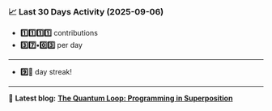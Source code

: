 <!--START_STATS-->
### 📈 Last 30 Days Activity (2025-09-06)  
- **1️⃣1️⃣1️⃣1️⃣** contributions  
- **3️⃣7️⃣•0️⃣3️⃣** per day
---
- **9️⃣🎱** day streak!
---
📝 **Latest blog:** [**The Quantum Loop: Programming in Superposition**](https://andriak.com/blog/quantum-loop)
<!--END_STATS-->
